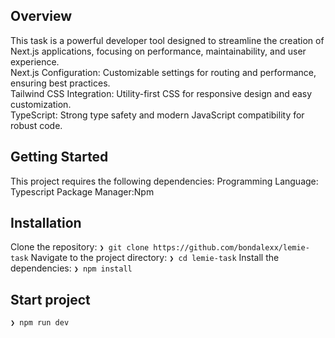 <h2>Overview</h2>
 
This task is a powerful developer tool designed to streamline the creation of Next.js applications, focusing on performance, maintainability, and user experience.<br/>
Next.js Configuration: Customizable settings for routing and performance, ensuring best practices.<br/>
Tailwind CSS Integration: Utility-first CSS for responsive design and easy customization.<br/>
TypeScript: Strong type safety and modern JavaScript compatibility for robust code.

<h2>Getting Started</h2>
This project requires the following dependencies:
Programming Language: Typescript
Package Manager:Npm

<h2>Installation</h2>
Clone the repository:
<code>❯ git clone https://github.com/bondalexx/lemie-task</code>
Navigate to the project directory:
<code>❯ cd lemie-task</code>
Install the dependencies:
<code>❯ npm install</code>

<h2>Start project</h2>
<code>❯ npm run dev</code>
